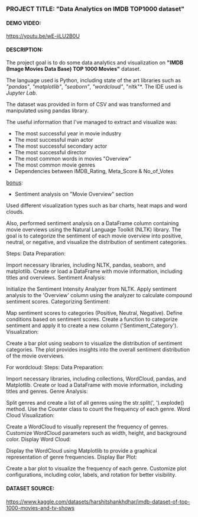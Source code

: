 ### PROJECT TITLE: "Data Analytics on IMDB TOP1000 dataset"

#### DEMO VIDEO: 
https://youtu.be/wE-iiLU2B0U

#### DESCRIPTION:
The project goal is to do some data analytics and visualization on **"IMDB (Image Movies Data Base) TOP 1000 Movies"** dataset. 

The language used is Python, including state of the art libraries such as *"pandas"*, *"matplotlib"*, *"seaborn"*, *"wordcloud"*, "nltk"*. The IDE used is *Jupyter Lab*.

The dataset was provided in form of CSV and was transformed and manipulated using pandas library.

The useful information that I've managed to extract and visualize was:
* The most successful year in movie industry
* The most successful main actor
* The most successful secondary actor
* The most successful director
* The most common words in movies "Overview"
* The most common movie genres
* Dependencies between IMDB_Rating, Meta_Score & No_of_Votes

<u>bonus</u>: 
* Sentiment analysis on "Movie Overview" section

Used different visualization types such as bar charts, heat maps and word clouds.

Also, performed sentiment analysis on a DataFrame column containing movie overviews using the Natural Language Toolkit (NLTK) library. The goal is to categorize the sentiment of each movie overview into positive, neutral, or negative, and visualize the distribution of sentiment categories.

Steps:
Data Preparation:

Import necessary libraries, including NLTK, pandas, seaborn, and matplotlib.
Create or load a DataFrame with movie information, including titles and overviews.
Sentiment Analysis:

Initialize the Sentiment Intensity Analyzer from NLTK.
Apply sentiment analysis to the 'Overview' column using the analyzer to calculate compound sentiment scores.
Categorizing Sentiment:

Map sentiment scores to categories (Positive, Neutral, Negative).
Define conditions based on sentiment scores.
Create a function to categorize sentiment and apply it to create a new column ('Sentiment_Category').
Visualization:

Create a bar plot using seaborn to visualize the distribution of sentiment categories.
The plot provides insights into the overall sentiment distribution of the movie overviews.

For wordcloud:
Steps:
Data Preparation:

Import necessary libraries, including collections, WordCloud, pandas, and Matplotlib.
Create or load a DataFrame with movie information, including titles and genres.
Genre Analysis:

Split genres and create a list of all genres using the str.split(', ').explode() method.
Use the Counter class to count the frequency of each genre.
Word Cloud Visualization:

Create a WordCloud to visually represent the frequency of genres.
Customize WordCloud parameters such as width, height, and background color.
Display Word Cloud:

Display the WordCloud using Matplotlib to provide a graphical representation of genre frequencies.
Display Bar Plot:

Create a bar plot to visualize the frequency of each genre.
Customize plot configurations, including color, labels, and rotation for better visibility.


#### DATASET SOURCE:
https://www.kaggle.com/datasets/harshitshankhdhar/imdb-dataset-of-top-1000-movies-and-tv-shows

